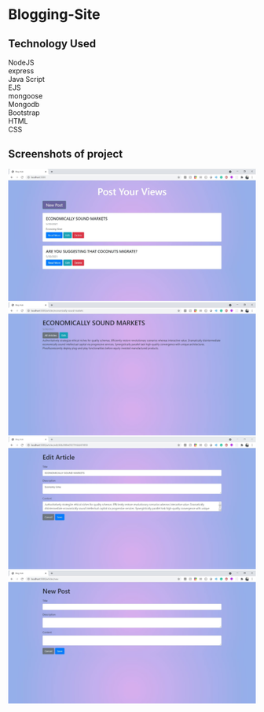 # Blogging-Site

## Technology Used

NodeJS<br>
express<br>
Java Script<br>
EJS<br>
mongoose<br>
Mongodb<br>
Bootstrap<br>
HTML<br>
CSS<br>

## Screenshots of project
![](screenshots/1.JPG)
![](screenshots/2.JPG)
![](screenshots/3.JPG)
![](screenshots/4.JPG)
